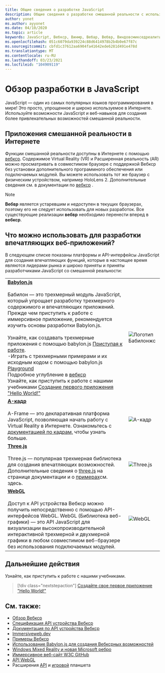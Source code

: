 ```yaml
---
title: Общие сведения о разработке JavaScript
description: Общие сведения о разработке смешанной реальности с использованием JavaScript для веб-, мобильных и высококачественных головных телефонов Windows.
author: yonet
ms.author: ayyonet
ms.date: 04/10/2020
ms.topic: article
keywords: JavaScript, Вебкср, Винмр, Вебар, Вебвр, Виндовсмикседреалити, HoloLens, Windows Mixed Reality, веб-VR, Web XR, Web MR, Web AR, 360, 360 Video, 360 видео, 360 Photo, 360 фотографии, 360 Content, иммерсивное Интернет, иммерсивное веб-сайт, IW, иммерсивевеб
ms.openlocfilehash: 051c6079da939224c88d6414978b2b4b0e67f87c
ms.sourcegitcommit: cbfd1c37612aa6904fa41642ede6281d491e478d
ms.translationtype: MT
ms.contentlocale: ru-RU
ms.lasthandoff: 03/23/2021
ms.locfileid: "104909119"
---
```

# <a name="javascript-development-overview"></a>Обзор разработки в JavaScript

JavaScript — один из самых популярных языков программирования в мире! Это просто, упрощенное и широко используемое в Интернете. Используйте возможности JavaScript и веб-навыков для создания более привлекательных возможностей смешанной реальности.

## <a name="mixed-reality-applications-on-the-web"></a>Приложения смешанной реальности в Интернете

Функции смешанной реальности доступны в Интернете с помощью [вебкср](webxr-overview.md). Содержимое Virtual Reality (VR) и Расширенная реальность (AR) можно просматривать в совместимом браузере с поддержкой Вебкср без установки дополнительного программного обеспечения или подключаемых модулей. Вы можете использовать тот же браузер с физическим устройством, например HoloLens 2. Дополнительные сведения см. в документации по [вебкср](webxr-overview.md) .

> [!NOTE]
> **Вебвр** является устаревшим и недоступен в текущих браузерах, поэтому его не следует использовать для новых разработок. Все существующие реализации **вебвр** необходимо перенести вперед в **вебкср**.

## <a name="what-can-i-use-to-develop-immersive-web-experiences"></a>Что можно использовать для разработки впечатляющих веб-приложений?

В следующем списке показаны платформы и API-интерфейсы JavaScript для создания впечатляющих функций, которые в настоящее время являются лидерами рынка и широко приняты и приняты разработчиками JavaScript со смешанной реальности:

|  |  |
| --- | --- |
|[**Babylon.js**](https://doc.babylonjs.com/)<br/><br/> Бабилон — это трехмерный модуль JavaScript, который упрощает разработку трехмерного содержимого и впечатляющих приложений. Прежде чем приступить к работе с иммерсивное приложение, рекомендуется изучить основы разработки Babylon.js.<br/><br/>Узнайте, как создавать трехмерные приложения с помощью babylon.js [Приступая к работе](https://doc.babylonjs.com/start).<br/>-Играть с трехмерными примерами и их исходным кодом с помощью babylon.js [Playground](https://doc.babylonjs.com/examples/)<br/>Подробное углубление в [вебкср](https://doc.babylonjs.com/divingDeeper/webXR)<br/>Узнайте, как приступить к работе с нашими учебниками [Создание первого приложения "Hello World!"](tutorials/babylonjs-webxr-helloworld/introduction-01.md)|![Логотип Бабилонжс](images/babylon.js.example.png) |
|[**A-кадр**](https://aframe.io/) <br/><br/>A-Frame — это декларативная платформа JavaScript, позволяющая начать работу с Virtual Reality в Интернете. Ознакомьтесь с [документацией по кадрам,](https://aframe.io/docs/1.2.0/introduction/) чтобы узнать больше. |![A-кадр](images/a-frame.example.png)  |
|[**Three.js**](https://threejs.org) <br/><br/>Three.js — популярная трехмерная библиотека для создания впечатляющих возможностей. Дополнительные сведения о [three.js](https://threejs.org/docs/index.html#manual/en/introduction/Creating-a-scene) на странице документации и о [примерах](https://threejs.org/examples/#webgl_animation_cloth)см. здесь. |![Three.js](images/three.js.example.png)  |
|[**WebGL**](https://developer.mozilla.org/en-US/docs/Web/API/WebGL_API)  <br/><br/>Доступ к API устройства Вебкср можно получить непосредственно с помощью API-интерфейсов WebGL. WebGL (Библиотека веб-графики) — это API JavaScript для визуализации высокопроизводительной интерактивной трехмерной и двухмерной графики в любом совместимом веб-браузере без использования подключаемых модулей. |![WebGL](images/webgl.example.png)  |

## <a name="next-steps"></a>Дальнейшие действия

Узнайте, как приступить к работе с нашими учебниками.

> [!div class="nextstepaction"]
> [Создайте свое первое приложение "Hello World!"](tutorials/babylonjs-webxr-helloworld/introduction-01.md)

## <a name="see-also"></a>См. также:

* [Обзор Вебкср](webxr-overview.md)
* [Спецификация API устройства Вебкср](https://immersive-web.github.io/webxr/)
* [Документация по API устройства Вебкср](https://developer.mozilla.org/en-US/docs/Web/API/WebXR_Device_API)
* [Immersiveweb.dev](https://immersiveweb.dev/)
* [Примеры Вебкср](https://immersive-web.github.io/webxr-samples/)
* [Использование Babylon.js для создания Вебксрных возможностей](https://doc.babylonjs.com/how_to/introduction_to_webxr)
* [Windows Mixed Reality и новая Microsoft ребро](/windows/mixed-reality/new-microsoft-edge#introducing-the-new-microsoft-edge)
* [Иммерсивное веб-сайт W3C GitHub](https://github.com/immersive-web)
* [API WebGL](/previous-versions/windows/internet-explorer/ie-developer/dev-guides/bg182648(v=vs.85))
* Расширения [API](https://msdn.microsoft.com/library/dn743630(v=vs.85).aspx) и [игровой](https://w3c.github.io/gamepad/extensions.html) планшета

